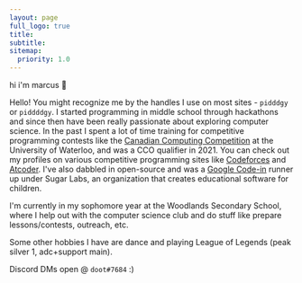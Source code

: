 ```yaml
---
layout: page
full_logo: true
title: 
subtitle: 
sitemap:
  priority: 1.0
---
```

<p id="describe-text"> hi i'm marcus 👋 </p>


Hello! You might recognize me by the handles I use on most sites - `pidddgy` or `piddddgy`. I started programming in middle school through hackathons and since then have been really passionate about exploring computer science. In the past I spent a lot of time training for competitive programming contests like the [Canadian Computing Competition](https://cemc.uwaterloo.ca/contests/computing.html) at the University of Waterloo, and was a CCO qualifier in 2021. You can check out my profiles on various competitive programming sites like [Codeforces](https://codeforces.com/profile/piddddgy) and [Atcoder](https://atcoder.jp/users/piddddgy). I've also dabbled in open-source and was a [Google Code-in](https://codein.withgoogle.com/archive/) runner up under Sugar Labs, an organization that creates educational software for children. 

I'm currently in my sophomore year at the Woodlands Secondary School, where I help out with the computer science club and do stuff like prepare lessons/contests, outreach, etc.

Some other hobbies I have are dance and playing League of Legends (peak silver 1, adc+support main).

Discord DMs open @ `doot#7684` :)
<br>
<br>
<br>
<br>
<br>
<br>
<br>